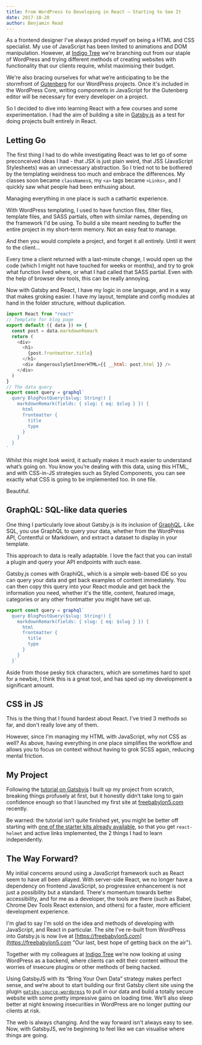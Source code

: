 ```yaml
---
title: From WordPress to Developing in React — Starting to See It
date: 2017-10-20
author: Benjamin Read
---
```

As a frontend designer I've always prided myself on being a HTML and CSS specialist. My use of JavaScript has been limited to animations and DOM manipulation. However, at [Indigo Tree](https://indigotree.co.uk "Indigo Tree: We Build Awesome Websites") we're branching out from our staple of WordPress and trying different methods of creating websites with functionality that our clients require, whilst maximising their budget.

We're also bracing ourselves for what we’re anticipating to be the stormfront of [Gutenberg](https://wordpress.org/plugins/gutenberg/ "Gutenberg Wordpress plugins") for our WordPress projects. Once it's included in the WordPress Core, writing components in JavaScript for the Gutenberg editor will be necessary for every developer on a project.

So I decided to dive into learning React with a few courses and some experimentation. I had the aim of building a site in [Gatsby.js](https://www.gatsbyjs.org/ "Blazing-fast static site generator for React") as a test for doing projects built entirely in React.

## Letting Go

The first thing I had to do while investigating React was to let go of some preconceived ideas I had - that JSX is just plain weird, that JSS (JavaScript Stylesheets) was an unnecessary abstraction. So I tried not to be bothered by the templating weirdness too much and embrace the differences. My classes soon became `classNames`s, my `<a>` tags became `<Links>`, and I quickly saw what people had been enthusing about.

Managing everything in one place is such a cathartic experience.

With WordPress templating, I used to have function files, filter files, template files, and SASS partials, often with similar names, depending on the framework I'd be using. To build a site meant needing to buffer the entire project in my short-term memory. Not an easy feat to manage.

And then you would complete a project, and forget it all entirely. Until it went to the client...

Every time a client returned with a last-minute change, I would open up the code (which I might not have touched for weeks or months), and try to grok what function lived where, or what I had called that SASS partial. Even with the help of browser dev tools, this can be really annoying.

Now with Gatsby and React, I have my logic in one language, and in a way that makes groking easier. I have my layout, template and config modules at hand in the folder structure, without duplication.

```js
import React from "react"
// Template for blog page
export default ({ data }) => {
  const post = data.markdownRemark
  return (
    <div>
      <h1>
        {post.frontmatter.title}
      </h1>
      <div dangerouslySetInnerHTML={{ __html: post.html }} />
    </div>
  )
}
// The data query
export const query = graphql`
  query BlogPostQuery($slug: String!) {
    markdownRemark(fields: { slug: { eq: $slug } }) {
      html
      frontmatter {
        title
        type
      }
    }
  }
`
```

Whilst this might *look* weird, it actually makes it much easier to understand what’s going on. You know you’re dealing with this data, using this HTML, and with CSS-in-JS strategies such as Styled Components, you can see exactly what CSS is going to be implemented too. In one file.

Beautiful.

## GraphQL: SQL-like data queries

One thing I particularly love about Gatsby.js is its inclusion of [GraphQL](http://graphql.org/ "A query language for your API"). Like SQL, you use GraphQL to query your data, whether from the WordPress API, Contentful or Markdown, and extract a dataset to display in your template.

This approach to data is really adaptable. I love the fact that you can install a plugin and query your API endpoints with such ease.

Gatsby.js comes with GraphiQL, which is a simple web-based IDE so you can query your data and get back examples of content immediately. You can then copy this query into your React module and get back the information you need, whether it's the title, content, featured image, categories or any other frontmatter you might have set up.

```js
export const query = graphql`
  query BlogPostQuery($slug: String!) {
    markdownRemark(fields: { slug: { eq: $slug } }) {
      html
      frontmatter {
        title
        type
      }
    }
  }`
```

Aside from those pesky tick characters, which are sometimes hard to spot for a newbie, I think this is a great tool, and has sped up my development a significant amount.

## CSS in JS

This is the thing that I found hardest about React. I've tried 3 methods so far, and don't really love any of them.

However, since I'm managing my HTML with JavaScript, why not CSS as well? As above, having everything in one place simplifies the workflow and allows you to focus on context without having to grok SCSS again, reducing mental friction.

## My Project

Following the [tutorial on Gatsbyjs](https://www.gatsbyjs.org/tutorial/) I built up my project from scratch, breaking things profusely at first, but it honestly didn’t take long to gain confidence enough so that I launched my first site at [freebabylon5.com](https://freebabylon5.com "Our last, best hope of getting back on the air") recently.

Be warned: the tutorial isn’t quite finished yet, you might be better off starting with [one of the starter kits already available](https://www.gatsbyjs.org/docs/gatsby-starters/), so that you get `react-helmet` and active links implemented, the 2 things I had to learn independently.

## The Way Forward?

My initial concerns around using a JavaScript framework such as React seem to have all been allayed. With server-side React, we no longer have a dependency on frontend JavaScript, so progressive enhancement is not just a possibility but a standard. There's momentum towards better accessibility, and for me as a developer, the tools are there (such as Babel, Chrome Dev Tools React extension, and others) for a faster, more efficient development experience.

I'm glad to say I'm sold on the idea and methods of developing with JavaScript, and React in particular. The site I've re-built from WordPress into Gatsby.js is now live at [https://freebabylon5.com](https://freebabylon5.com "Our last, best hope of getting back on the air").

Together with my colleagues at [Indigo Tree](https://indigotree.co.uk "Indigo Tree: We Build Awesome Websites") we’re now looking at using WordPress as a backend, where clients can edit their content without the worries of insecure plugins or other methods of being hacked.

Using GatsbyJS with its “Bring Your Own Data” strategy makes perfect sense, and we’re about to start building our first Gatsby client site using the plugin [`gatsby-source-wordpress`](https://www.gatsbyjs.org/packages/gatsby-source-wordpress/ "WordPress content into Gatsby") to pull in our data and build a totally secure website with some pretty impressive gains on loading time. We’ll also sleep better at night knowing insecurities in WordPress are no longer putting our clients at risk.

The web is always changing. And the way forward isn't always easy to see. Now, with GatsbyJS, we're beginning to feel like we can visualise where things are going.